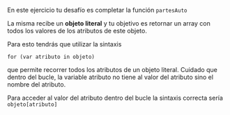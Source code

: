 En este ejercicio tu desafío es completar la función `partesAuto`

La misma recibe un **objeto literal** y tu objetivo es retornar un array con todos los valores de los atributos de este objeto.

Para esto tendrás que utilizar la sintaxis 

`for (var atributo in objeto)`

que permite recorrer todos los atributos de un objeto literal. Cuidado que dentro del bucle, la variable atributo no tiene al valor del atributo sino el nombre del atributo.

Para acceder al valor del atributo dentro del bucle la sintaxis correcta sería `objeto[atributo]`
